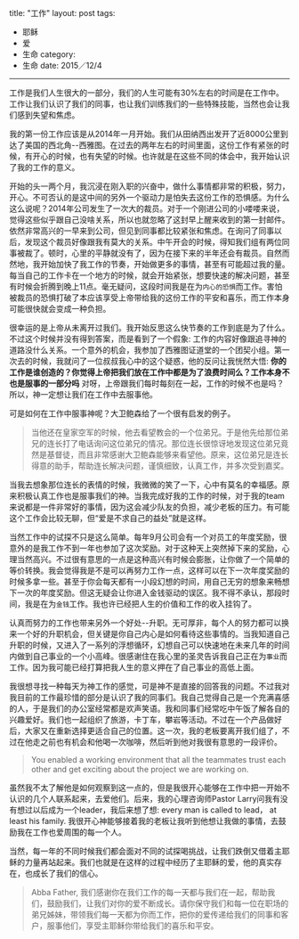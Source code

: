 title: "工作"
layout: post
tags:
  - 耶稣
  - 爱
  - 生命
category:
  - 生命
date: 2015／12/4
---

工作是我们人生很大的一部分，我们的人生可能有30%左右的时间是在工作中。工作让我们认识了我们的同事，也让我们训练我们的一些特殊技能，当然也会让我们感到失望和焦虑。

我的第一份工作应该是从2014年一月开始。我们从田纳西出发开了近8000公里到达了美国的西北角--西雅图。在过去的两年左右的时间里面，这份工作有紧张的时候，有开心的时候，也有失望的时候。也许就是在这些不同的体会中，我开始认识了我的工作的意义。

开始的头一两个月，我沉浸在刚入职的兴奋中，做什么事情都非常的积极，努力，开心。不可否认的是这中间的另外一个驱动力是怕失去这份工作的恐惧感。为什么这么说呢？2014年公司发生了一次大的裁员。对于一个刚进公司的小喽喽来说，觉得这些似乎跟自己没啥关系，所以也就忽略了这封早上醒来收到的第一封邮件。依然非常高兴的一早来到公司，但见到同事都比较紧张和焦虑。在询问了同事以后，发现这个裁员好像跟我有莫大的关系。中午开会的时候，得知我们组有两位同事被裁了。顿时，心里的平静就没有了，因为在接下来的半年还会有裁员。自然而然地，我开始加快了我工作的节奏，开始做更多的事情，甚至有可能超过我的量。每当自己的工作卡在一个地方的时候，就会开始紧张，想要快速的解决问题，甚至有时候会折腾到晚上11点。毫无疑问，这段时间我是在为`内心的恐惧`而工作。害怕被裁员的恐惧打破了本应该享受上帝带给我的这份工作的平安和喜乐，而工作本身可能很快就会变成一种负担。

很幸运的是上帝从未离开过我们。我开始反思这么快节奏的工作到底是为了什么。不过这个时候并没有得到答案，而是看到了一个假象: 工作的内容好像跟追寻神的道路没什么关系。一个意外的机会，我参加了西雅图证道堂的一个团契小组。第一次去的时候，我就问了一位叔叔我心中的这个疑惑，他的反问让我恍然大悟: **你的工作是谁创造的？你觉得上帝把我们放在工作中都是为了浪费时间么？工作本身不也是服事的一部分吗** 对呀，上帝跟我们每时每刻在一起，工作的时候不也是吗？所以，神一定想让我们在工作中去服事他。

可是如何在工作中服事神呢？大卫鲍森给了一个很有启发的例子。

> 当他还在皇家空军的时候，他去看望教会的一个位弟兄。于是他先给那位弟兄的连长打了电话询问这位弟兄的情况。那位连长很惊讶地发现这位弟兄竟然是基督徒，而且非常感谢大卫鲍森能够来看望他。原来，这位弟兄是连长得意的助手，帮助连长解决问题，谨慎细致，认真工作，并多次受到嘉奖。

当我去想象那位连长的表情的时候，我微微的笑了一下，心中有莫名的幸福感。原来积极认真工作也是服事我们的神。当我完成好我的工作的时候，对于我的team来说都是一件非常好的事情，因为这会减少队友的负担，减少老板的压力。有可能这个工作会比较无聊，但“爱是不求自己的益处”就是这样。

当然工作中的试探不只是这么简单。每年9月公司会有一个对员工的年度奖励，很意外的是我工作不到一年也参加了这次奖励。对于这种天上突然掉下来的奖励，心理当然高兴。不过很有意思的一点是这种高兴有时候会膨胀，让你做了一个简单的等价转换。我会觉得我是不是可以再努力工作一点，这样可以在下一次年度奖励的时候多拿一些。甚至于你会每天都有一小段幻想的时间，用自己无穷的想象来畅想下一次的年度奖励。但这无疑会让你进入金钱驱动的误区。我不得不承认，那段时间，我是在为`金钱`工作。我也许已经把人生的价值和工作的收入挂钩了。

认真而努力的工作也带来另外一个好处--升职。无可厚非，每个人的努力都可以换来一个好的升职机会，但关键是你自己内心是如何看待这些事情的。当我知道自己升职的时候，又进入了一系列的浮想循环，幻想自己可以快速地在未来几年的时间内做到自己事业的一个小高峰。很感谢住在我心里的圣灵告诉我自己正在为`事业`而工作。因为我可能已经打算把我人生的意义押在了自己事业的高低上面。

我很想寻找一种每天为神工作的感觉，可是神不是直接的回答我的问题。不过我对我目前的工作最珍惜的部分是认识了我的同事们。我自己觉得自己是一个充满喜感的人，于是我们的办公室经常都是欢声笑语。我和同事们经常吃中午饭了解各自的兴趣爱好。我们也一起组织了旅游，卡丁车，攀岩等活动。不过在一个产品做好后，大家又在重新选择更适合自己的位置。这一次，我的老板要离开我们组了，不过在他走之前也有机会和他喝一次咖啡，然后听到他对我很有意思的一段评价。

> You enabled a working environment that all the teammates trust each other and get exciting about the project we are working on.

虽然我不太了解他是如何观察到这一点的，但是我很开心能够在工作中把一开始不认识的几个人联系起来，去爱他们。后来，我的心理咨询师Pastor Larry问我有没有想过以后成为一个leader，我后来想了想: every man is called to lead， at least his family. 我很开心神能够接着我的老板让我听到他想让我做的事情，去鼓励我在工作也爱周围的每一个人。

当然，每一年的不同时候我们都会面对不同的试探喝挑战，让我们跌倒又借着主耶稣的力量再站起来。我们也就是在这样的过程中经历了主耶稣的爱，他的真实存在，也成长了我们的信心。

> Abba Father, 我们感谢你在我们工作的每一天都与我们在一起，帮助我们，鼓励我们，让我们对你的爱不断成长。请你保守我们和每一位在职场的弟兄姊妹，带领我们每一天都为你而工作，把你的爱传递给我们的同事和客户，服事他们，享受主耶稣你带给我们的喜乐和平安。
